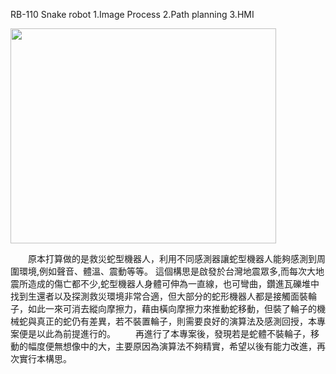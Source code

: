 RB-110
Snake robot
1.Image Process
2.Path planning
3.HMI

<a href='http://www.youtube.com/watch?feature=player_embedded&v=QGp-cmFkN1s' target='_blank'><img src='http://img.youtube.com/vi/QGp-cmFkN1s/0.jpg' width='425' height=344 /></a>

　　原本打算做的是救災蛇型機器人，利用不同感測器讓蛇型機器人能夠感測到周圍環境,例如聲音、體溫、震動等等。
這個構思是啟發於台灣地震眾多,而每次大地震所造成的傷亡都不少,蛇型機器人身體可伸為一直線，也可彎曲，鑽進瓦礫堆中找到生還者以及探測救災環境非常合適，但大部分的蛇形機器人都是接觸面裝輪子，如此一來可消去縱向摩擦力，藉由橫向摩擦力來推動蛇移動，但裝了輪子的機械蛇與真正的蛇仍有差異，若不裝置輪子，則需要良好的演算法及感測回授，本專案便是以此為前提進行的。
　　再進行了本專案後，發現若是蛇體不裝輪子，移動的幅度便無想像中的大，主要原因為演算法不夠精實，希望以後有能力改進，再次實行本構思。